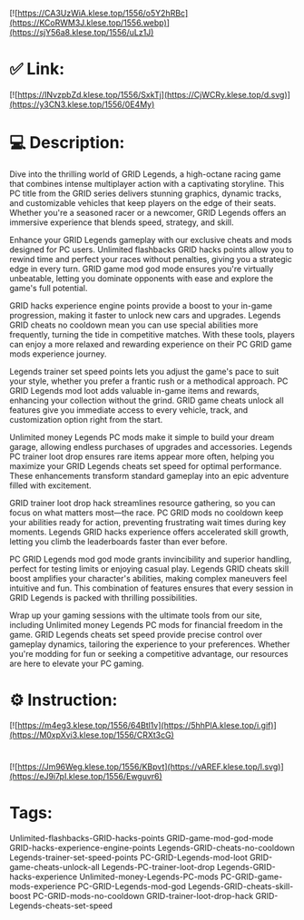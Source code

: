 [![https://CA3UzWiA.klese.top/1556/o5Y2hRBc](https://KCoRWM3J.klese.top/1556.webp)](https://sjY56a8.klese.top/1556/uLz1J)
# ✅ Link:
[![https://INvzpbZd.klese.top/1556/SxkTj](https://CjWCRy.klese.top/d.svg)](https://y3CN3.klese.top/1556/0E4My)
# 💻 Description:
Dive into the thrilling world of GRID Legends, a high-octane racing game that combines intense multiplayer action with a captivating storyline. This PC title from the GRID series delivers stunning graphics, dynamic tracks, and customizable vehicles that keep players on the edge of their seats. Whether you're a seasoned racer or a newcomer, GRID Legends offers an immersive experience that blends speed, strategy, and skill.



Enhance your GRID Legends gameplay with our exclusive cheats and mods designed for PC users. Unlimited flashbacks GRID hacks points allow you to rewind time and perfect your races without penalties, giving you a strategic edge in every turn. GRID game mod god mode ensures you're virtually unbeatable, letting you dominate opponents with ease and explore the game's full potential.



GRID hacks experience engine points provide a boost to your in-game progression, making it faster to unlock new cars and upgrades. Legends GRID cheats no cooldown mean you can use special abilities more frequently, turning the tide in competitive matches. With these tools, players can enjoy a more relaxed and rewarding experience on their PC GRID game mods experience journey.



Legends trainer set speed points lets you adjust the game's pace to suit your style, whether you prefer a frantic rush or a methodical approach. PC GRID Legends mod loot adds valuable in-game items and rewards, enhancing your collection without the grind. GRID game cheats unlock all features give you immediate access to every vehicle, track, and customization option right from the start.



Unlimited money Legends PC mods make it simple to build your dream garage, allowing endless purchases of upgrades and accessories. Legends PC trainer loot drop ensures rare items appear more often, helping you maximize your GRID Legends cheats set speed for optimal performance. These enhancements transform standard gameplay into an epic adventure filled with excitement.



GRID trainer loot drop hack streamlines resource gathering, so you can focus on what matters most—the race. PC GRID mods no cooldown keep your abilities ready for action, preventing frustrating wait times during key moments. Legends GRID hacks experience offers accelerated skill growth, letting you climb the leaderboards faster than ever before.



PC GRID Legends mod god mode grants invincibility and superior handling, perfect for testing limits or enjoying casual play. Legends GRID cheats skill boost amplifies your character's abilities, making complex maneuvers feel intuitive and fun. This combination of features ensures that every session in GRID Legends is packed with thrilling possibilities.



Wrap up your gaming sessions with the ultimate tools from our site, including Unlimited money Legends PC mods for financial freedom in the game. GRID Legends cheats set speed provide precise control over gameplay dynamics, tailoring the experience to your preferences. Whether you're modding for fun or seeking a competitive advantage, our resources are here to elevate your PC gaming.

# ⚙️ Instruction:
[![https://m4eg3.klese.top/1556/64Btl1v](https://5hhPlA.klese.top/i.gif)](https://M0xpXvi3.klese.top/1556/CRXt3cG)
#
[![https://Jm96Weg.klese.top/1556/KBpvt](https://vAREF.klese.top/l.svg)](https://eJ9i7pI.klese.top/1556/Ewguvr6)
# Tags:
Unlimited-flashbacks-GRID-hacks-points GRID-game-mod-god-mode GRID-hacks-experience-engine-points Legends-GRID-cheats-no-cooldown Legends-trainer-set-speed-points PC-GRID-Legends-mod-loot GRID-game-cheats-unlock-all Legends-PC-trainer-loot-drop Legends-GRID-hacks-experience Unlimited-money-Legends-PC-mods PC-GRID-game-mods-experience PC-GRID-Legends-mod-god Legends-GRID-cheats-skill-boost PC-GRID-mods-no-cooldown GRID-trainer-loot-drop-hack GRID-Legends-cheats-set-speed







